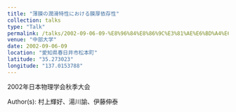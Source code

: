 ```yaml
---
title: "薄膜の潤滑特性における膜厚依存性"
collection: talks
type: "Talk"
permalink: /talks/2002-09-06-09-%E8%96%84%E8%86%9C%E3%81%AE%E6%BD%A4%E6%BB%91%E7%89%B9%E6%80%A7%E3%81%AB%E3%81%8A%E3%81%91%E3%82%8B%E8%86%9C%E5%8E%9A%E4%BE%9D%E5%AD%98%E6%80%A7
venue: "中部大学"
date: 2002-09-06-09
location: "愛知県春日井市松本町"
latitude: "35.273023"
longitude: "137.0153788"
---
```


2002年日本物理学会秋季大会

Author(s): 村上輝好、湯川諭、伊藤伸泰
